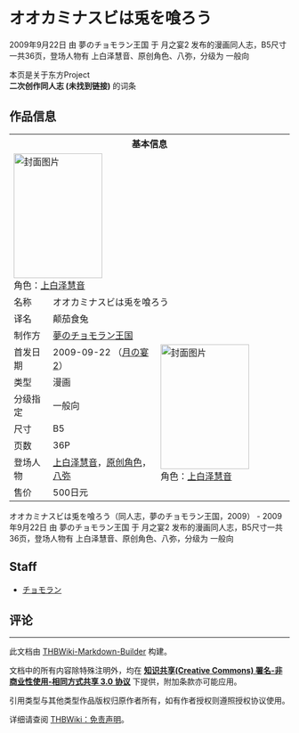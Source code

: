 # オオカミナスビは兎を喰ろう

<!-- source html: G:\repos\THBWiki-Markdown-Builder\THBWikiMarkdown\Temp\main\f\fe\ns0%3A%E3%82%AA%E3%82%AA%E3%82%AB%E3%83%9F%E3%83%8A%E3%82%B9%E3%83%93%E3%81%AF%E5%85%8E%E3%82%92%E5%96%B0%E3%82%8D%E3%81%86.html -->

2009年9月22日 由 夢のチョモラン王国 于 月之宴2 发布的漫画同人志，B5尺寸一共36页，登场人物有 上白泽慧音、原创角色、八弥，分级为 一般向

本页是关于东方Project  
 **二次创作同人志 (未找到链接)** 的词条
## 作品信息

<table><tbody><tr><th colspan="3">基本信息</th></tr><tr><td class="cover-artwork-mobile" colspan="2"><a href="./文件-オオカミナスビは兎を喰ろう封面.jpg.md" class="image" title="封面图片"><img alt="封面图片" src="https://upload.thwiki.cc/thumb/3/3b/%E3%82%AA%E3%82%AA%E3%82%AB%E3%83%9F%E3%83%8A%E3%82%B9%E3%83%93%E3%81%AF%E5%85%8E%E3%82%92%E5%96%B0%E3%82%8D%E3%81%86%E5%B0%81%E9%9D%A2.jpg/159px-%E3%82%AA%E3%82%AA%E3%82%AB%E3%83%9F%E3%83%8A%E3%82%B9%E3%83%93%E3%81%AF%E5%85%8E%E3%82%92%E5%96%B0%E3%82%8D%E3%81%86%E5%B0%81%E9%9D%A2.jpg" decoding="async" loading="lazy" width="159" height="224" srcset="https://upload.thwiki.cc/thumb/3/3b/%E3%82%AA%E3%82%AA%E3%82%AB%E3%83%9F%E3%83%8A%E3%82%B9%E3%83%93%E3%81%AF%E5%85%8E%E3%82%92%E5%96%B0%E3%82%8D%E3%81%86%E5%B0%81%E9%9D%A2.jpg/238px-%E3%82%AA%E3%82%AA%E3%82%AB%E3%83%9F%E3%83%8A%E3%82%B9%E3%83%93%E3%81%AF%E5%85%8E%E3%82%92%E5%96%B0%E3%82%8D%E3%81%86%E5%B0%81%E9%9D%A2.jpg 1.5x, https://upload.thwiki.cc/thumb/3/3b/%E3%82%AA%E3%82%AA%E3%82%AB%E3%83%9F%E3%83%8A%E3%82%B9%E3%83%93%E3%81%AF%E5%85%8E%E3%82%92%E5%96%B0%E3%82%8D%E3%81%86%E5%B0%81%E9%9D%A2.jpg/318px-%E3%82%AA%E3%82%AA%E3%82%AB%E3%83%9F%E3%83%8A%E3%82%B9%E3%83%93%E3%81%AF%E5%85%8E%E3%82%92%E5%96%B0%E3%82%8D%E3%81%86%E5%B0%81%E9%9D%A2.jpg 2x" data-file-width="1064" data-file-height="1500"></a><div class="cover-char">角色：<a href="./上白泽慧音.md" title="上白泽慧音">上白泽慧音</a></div></td>
</tr><tr><td class="label">名称</td><td colspan="2"> オオカミナスビは兎を喰ろう </td></tr><tr><td class="label">译名</td><td colspan="2"> 颠茄食兔 </td></tr><tr><td class="label">制作方</td><td><a href="./夢のチョモラン王国.md" title="夢のチョモラン王国">夢のチョモラン王国</a></td><td class="cover-artwork" rowspan="8" style="min-width:224px;"><a href="./文件-オオカミナスビは兎を喰ろう封面.jpg.md" class="image" title="封面图片"><img alt="封面图片" src="https://upload.thwiki.cc/thumb/3/3b/%E3%82%AA%E3%82%AA%E3%82%AB%E3%83%9F%E3%83%8A%E3%82%B9%E3%83%93%E3%81%AF%E5%85%8E%E3%82%92%E5%96%B0%E3%82%8D%E3%81%86%E5%B0%81%E9%9D%A2.jpg/159px-%E3%82%AA%E3%82%AA%E3%82%AB%E3%83%9F%E3%83%8A%E3%82%B9%E3%83%93%E3%81%AF%E5%85%8E%E3%82%92%E5%96%B0%E3%82%8D%E3%81%86%E5%B0%81%E9%9D%A2.jpg" decoding="async" loading="lazy" width="159" height="224" srcset="https://upload.thwiki.cc/thumb/3/3b/%E3%82%AA%E3%82%AA%E3%82%AB%E3%83%9F%E3%83%8A%E3%82%B9%E3%83%93%E3%81%AF%E5%85%8E%E3%82%92%E5%96%B0%E3%82%8D%E3%81%86%E5%B0%81%E9%9D%A2.jpg/238px-%E3%82%AA%E3%82%AA%E3%82%AB%E3%83%9F%E3%83%8A%E3%82%B9%E3%83%93%E3%81%AF%E5%85%8E%E3%82%92%E5%96%B0%E3%82%8D%E3%81%86%E5%B0%81%E9%9D%A2.jpg 1.5x, https://upload.thwiki.cc/thumb/3/3b/%E3%82%AA%E3%82%AA%E3%82%AB%E3%83%9F%E3%83%8A%E3%82%B9%E3%83%93%E3%81%AF%E5%85%8E%E3%82%92%E5%96%B0%E3%82%8D%E3%81%86%E5%B0%81%E9%9D%A2.jpg/318px-%E3%82%AA%E3%82%AA%E3%82%AB%E3%83%9F%E3%83%8A%E3%82%B9%E3%83%93%E3%81%AF%E5%85%8E%E3%82%92%E5%96%B0%E3%82%8D%E3%81%86%E5%B0%81%E9%9D%A2.jpg 2x" data-file-width="1064" data-file-height="1500"></a><div class="cover-char">角色：<a href="./上白泽慧音.md" title="上白泽慧音">上白泽慧音</a></div></td>
</tr><tr><td class="label">首发日期</td><td>2009-09-22&#160;（<a href="/展会作品列表?e=%E6%9C%88%E4%B9%8B%E5%AE%B4%232">月の宴2</a>）</td></tr><tr><td class="label">类型</td><td>漫画</td></tr><tr><td class="label">分级指定</td><td>一般向</td></tr><tr><td class="label">尺寸</td><td>B5</td></tr><tr><td class="label">页数</td><td>36P</td></tr><tr><td class="label">登场人物</td><td><a href="./上白泽慧音.md" title="上白泽慧音">上白泽慧音</a>，<a href="/index.php?title=%E5%8E%9F%E5%88%9B%E8%A7%92%E8%89%B2&amp;action=edit&amp;redlink=1" class="new" title="原创角色（页面不存在）">原创角色</a>，<a href="/index.php?title=%E5%85%AB%E5%BC%A5&amp;action=edit&amp;redlink=1" class="new" title="八弥（页面不存在）">八弥</a></td></tr><tr><td class="label">售价</td><td>500日元</td></tr></tbody></table>

オオカミナスビは兎を喰ろう（同人志，夢のチョモラン王国，2009） - 2009年9月22日 由 夢のチョモラン王国 于 月之宴2 发布的漫画同人志，B5尺寸一共36页，登场人物有 上白泽慧音、原创角色、八弥，分级为 一般向
## Staff
- [チョモラン](./チョモラン.md)

## 评论




---

此文档由 [THBWiki-Markdown-Builder](https://github.com/Delsin-Yu/THBWiki-Markdown-Builder) 构建。

文档中的所有内容除特殊注明外，均在 [**知识共享(Creative Commons) 署名-非商业性使用-相同方式共享 3.0 协议**](https://creativecommons.org/licenses/by-sa/3.0/deed.zh-hans) 下提供，附加条款亦可能应用。

引用类型与其他类型作品版权归原作者所有，如有作者授权则遵照授权协议使用。

详细请查阅 [THBWiki：免责声明](https://thbwiki.cc/THBWiki:%E5%85%8D%E8%B4%A3%E5%A3%B0%E6%98%8E)。

